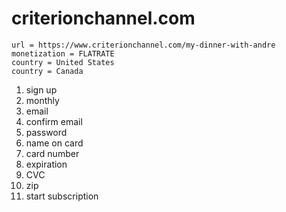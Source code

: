 # criterionchannel.com

~~~
url = https://www.criterionchannel.com/my-dinner-with-andre
monetization = FLATRATE
country = United States
country = Canada
~~~

1. sign up
2. monthly
3. email
4. confirm email
5. password
6. name on card
7. card number
8. expiration
9. CVC
10. zip
11. start subscription
